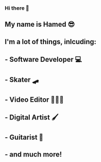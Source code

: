 ### Hi there 👋

<!--
**Hamed-Polo/hamed-polo** is a ✨ _special_ ✨ repository because its `README.md` (this file) appears on your GitHub profile.

Here are some ideas to get you started:

- 🔭 I’m currently working on ...
- 🌱 I’m currently learning ...
- 👯 I’m looking to collaborate on ...
- 🤔 I’m looking for help with ...
- 💬 Ask me about ...
- 📫 How to reach me: ...
- 😄 Pronouns: ...
- ⚡ Fun fact: ...
-->

## My name is Hamed 😎

## I'm a lot of things, inlcuding:

## - Software Developer 💻

## - Skater 🛹

## - Video Editor 👨🏽‍💻

## - Digital Artist 🖌️

## - Guitarist 🎸

## - and much more!
